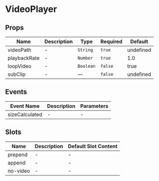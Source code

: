# VideoPlayer

## Props

<!-- @vuese:VideoPlayer:props:start -->
|Name|Description|Type|Required|Default|
|---|---|---|---|---|
|videoPath|-|`String`|`true`|undefined|
|playbackRate|-|`Number`|`true`|1.0|
|loopVideo|-|`Boolean`|`false`|true|
|subClip|-|—|`false`|undefined|

<!-- @vuese:VideoPlayer:props:end -->


## Events

<!-- @vuese:VideoPlayer:events:start -->
|Event Name|Description|Parameters|
|---|---|---|
|sizeCalculated|-|-|

<!-- @vuese:VideoPlayer:events:end -->


## Slots

<!-- @vuese:VideoPlayer:slots:start -->
|Name|Description|Default Slot Content|
|---|---|---|
|prepend|-|-|
|append|-|-|
|no-video|-|-|

<!-- @vuese:VideoPlayer:slots:end -->


